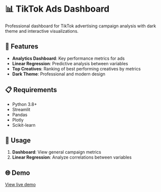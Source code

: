 # 📊 TikTok Ads Dashboard

Professional dashboard for TikTok advertising campaign analysis with dark theme and interactive visualizations.

## 🚀 Features

- **Analytics Dashboard**: Key performance metrics for ads
- **Linear Regression**: Predictive analysis between variables
- **Top Creatives**: Ranking of best performing creatives by metrics
- **Dark Theme**: Professional and modern design

## 📋 Requirements

- Python 3.8+
- Streamlit
- Pandas
- Plotly
- Scikit-learn

## 🎯 Usage

1. **Dashboard**: View general campaign metrics
2. **Linear Regression**: Analyze correlations between variables


## 🌐 Demo

[View live demo](https://tiktok-data-dashboard.up.railway.app/)
